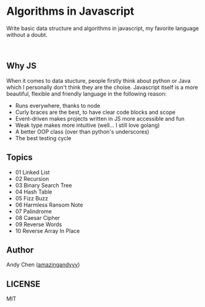 # Algorithms in Javascript
Write basic data structure and algorithms in javascript, my favorite language without a doubt.

<br/>

## Why JS
When it comes to data stucture, people firstly think about python or Java which I personally don't think they are the choise. Javascript itself is a more beautiful, flexible and friendly language in the following reason:
- Runs everywhere, thanks to node
- Curly braces are the best, to have clear code blocks and scope
- Event-driven makes projects written in JS more accessible and fun
- Weak type makes more intuitive (well... I still love golang)
- A better OOP class (over than python's underscores)
- The best testing cycle

## Topics
- 01 Linked List
- 02 Recursion
- 03 Binary Search Tree
- 04 Hash Table
- 05 Fizz Buzz
- 06 Harmless Ransom Note
- 07 Palindrome
- 08 Caesar Cipher
- 09 Reverse Words
- 10 Reverse Array In Place

## Author
Andy Chen ([amazingandyyy](github.com/amazingandyyy))

## LICENSE
MIT
